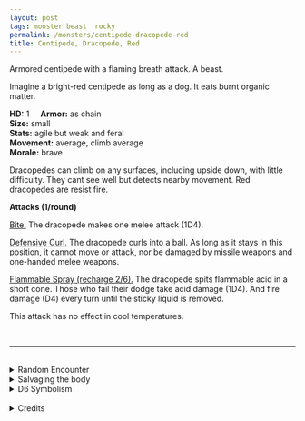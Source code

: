 ```yaml
---
layout: post
tags: monster beast  rocky
permalink: /monsters/centipede-dracopede-red
title: Centipede, Dracopede, Red
---
```


Armored centipede with a flaming breath attack. A beast.

Imagine a bright-red centipede as long as a dog. It eats burnt organic matter.

**HD:** 1  &nbsp; &nbsp;  **Armor:** as chain <br>
**Size:** small <br>
**Stats:** agile but weak and feral<br>
**Movement:** average, climb average<br>
**Morale:** brave <br>

Dracopedes can climb on any surfaces, including upside down, with little difficulty. They cant see well but detects nearby movement. Red dracopedes are resist fire.

**Attacks (1/round)**

<ins>Bite.</ins> The dracopede makes one melee attack (1D4).

<ins>Defensive Curl.</ins> The dracopede curls into a ball. As long as it stays in this position, it cannot move or attack, nor be damaged by missile weapons and one-handed melee weapons.

<ins>Flammable Spray (recharge 2/6).</ins> The dracopede spits flammable acid in a short cone. Those who fail their dodge take acid damage (1D4). And fire damage (D4) every turn until the sticky liquid is removed.

This attack has no effect in cool temperatures.

<br>

---

<br> 

<details markdown="1">
<summary>Random Encounter</summary>

1. **Monster:** 1D8 dracopedes.
1. **Lair:** A maze of narrow tunnels dug in burnt wood. <br>	&nbsp; OR <br>	**Omen:** Subtle chewing noises.
1. **Spoor:** A dead humanoid, burnt to crisp.
1. **Tracks:** Burnt plants.
1. **Trace:** A dracopede shell. 
1. **Trace:** Well polished surface.
</details>

<details markdown="1">
<summary>Salvaging the body</summary>

Dracopedes are highly sought after for the alchemical property of their spit. Their carapace is very hard, but 5 of them are needed to make an human-sized armor.

<span class="alchemy">**Red Dracospit.** Flammable liquid that builds pressure when shaken. Reacts to air in warm temperatures.</span>
</details>

<details markdown="1">
<summary>D6 Symbolism</summary>

In local cultures the bat is a symbol of ...

1. Dragons
1. Elementals
1. Seasons
1. Shyness
1. Weather
1. Sacred 
</details>

<br>

<details markdown="1">
<summary>Credits</summary>
Dracopedes are original creations of Richard J Leblanc found in the [Creature Compendium](https://www.drivethrurpg.com/product/147588/CC1-Creature-Compendium). I always love more insectoid diversity and really love their abilities. I was less a fan of making them look like dragons, I think their breath attack is a strong enough parallel without having to give them a dragon face. But that's just my personal taste. — SaltyGoo
</details>
